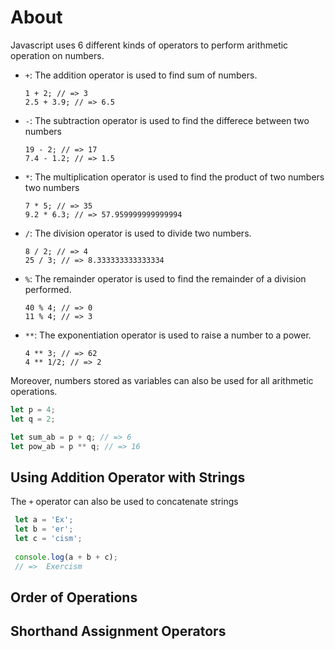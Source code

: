 # About 
Javascript uses 6 different kinds of operators to perform arithmetic operation on numbers.
- `+`: The addition operator is used to find sum of numbers. 
  ```javascipt
  1 + 2; // => 3
  2.5 + 3.9; // => 6.5
  ```

- `-`: The subtraction operator is used to find the differece between two numbers 
  ```javascipt
  19 - 2; // => 17
  7.4 - 1.2; // => 1.5
  ```

- `*`: The multiplication operator is used to find the product of two numbers two numbers 
  ```javascipt
  7 * 5; // => 35
  9.2 * 6.3; // => 57.959999999999994
  ```

- `/`: The division operator is used to divide two numbers.
  ```javascipt
  8 / 2; // => 4
  25 / 3; // => 8.333333333333334
  ```

- `%`: The remainder operator is used to find the remainder of a division performed.
  ```javascipt
  40 % 4; // => 0
  11 % 4; // => 3
  ```

- `**`: The exponentiation operator is used to raise a number to a power.
  ```javascipt
  4 ** 3; // => 62
  4 ** 1/2; // => 2
  ```
  
 Moreover, numbers stored as variables can also be used for all arithmetic operations.
 ```javascript
 let p = 4;
 let q = 2;
 
 let sum_ab = p + q; // => 6
 let pow_ab = p ** q; // => 16
 ```

## Using Addition Operator with Strings
The `+` operator can also be used to concatenate strings
```javascript
 let a = 'Ex';
 let b = 'er';
 let c = 'cism';
 
 console.log(a + b + c);
 // =>  Exercism
 ```

## Order of Operations 
## Shorthand Assignment Operators 

